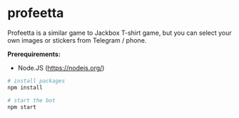 # profeetta

Profeetta is a similar game to Jackbox T-shirt game, but you can select your own images or stickers from Telegram / phone.

**Prerequirements:**

- Node.JS (https://nodejs.org/)

```sh
# install packages
npm install

# start the bot
npm start
```
